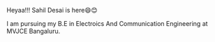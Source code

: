 Heyaa!!! Sahil Desai is here😄😊      

I am pursuing my B.E in Electroics And Communication Engineering at MVJCE Bangaluru.
